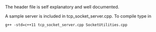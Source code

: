 The header file is self explanatory and well documented.

A sample server is included in tcp_socket_server.cpp.  To compile type in 

`g++ -std=c++11 tcp_socket_server.cpp SocketUtilities.cpp`
